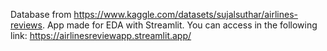 Database from https://www.kaggle.com/datasets/sujalsuthar/airlines-reviews.
App made for EDA with Streamlit.
You can access in the following link:
https://airlinesreviewapp.streamlit.app/

